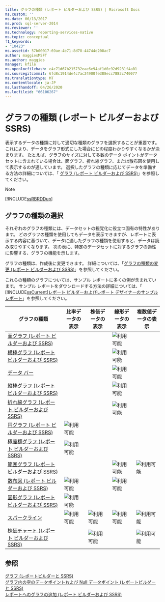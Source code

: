 ```yaml
---
title: グラフの種類 (レポート ビルダーおよび SSRS) | Microsoft Docs
ms.custom: ''
ms.date: 06/13/2017
ms.prod: sql-server-2014
ms.reviewer: ''
ms.technology: reporting-services-native
ms.topic: conceptual
f1_keywords:
- "10423"
ms.assetid: 57b00017-69ae-4e71-8d78-44744e208ac7
author: maggiesMSFT
ms.author: maggies
manager: kfile
ms.openlocfilehash: e4c71d67b215732eae6e94af1d0c92d9231f4a01
ms.sourcegitcommit: 6fd8c1914de4c7ac24900fe388ecc7883c740077
ms.translationtype: MT
ms.contentlocale: ja-JP
ms.lasthandoff: 04/26/2020
ms.locfileid: "66106267"
---
```

# <a name="chart-types-report-builder-and-ssrs"></a>グラフの種類 (レポート ビルダーおよび SSRS)
  表示するデータの種類に対して適切な種類のグラフを選択することが重要です。 これにより、データをグラフ形式にした場合にどの程度わかりやすくなるかが決まります。 たとえば、グラフのサイズに対して多数のデータ ポイントがデータセットに含まれている場合は、面グラフ、折れ線グラフ、または散布図を使用して表示するのが適しています。 選択したグラフの種類に応じてデータを準備する方法の詳細については、「 [グラフ (レポート ビルダーおよび SSRS)](charts-report-builder-and-ssrs.md)」を参照してください。  
  
> [!NOTE]  
>  [!INCLUDE[ssRBRDDup](../../includes/ssrbrddup-md.md)]  
  
## <a name="choosing-a-chart-type"></a>グラフの種類の選択  
 それぞれのグラフの種類には、データセットの視覚化に役立つ固有の特性があります。 どのグラフの種類を使用してもデータを表示できますが、レポートに表示する内容に基づいて、データに適したグラフの種類を使用すると、データは読み取りやすくなります。 次の表に、特定のデータセットに対するグラフの適性に影響する、グラフの機能を示します。  
  
 グラフの種類は、作成後に変更できます。 詳細については、「[グラフの種類の変更 &#40;レポート ビルダーおよび SSRS&#41;](change-a-chart-type-report-builder-and-ssrs.md)」を参照してください。  
  
 これらの種類のグラフについては、サンプル レポートに多くの例が含まれています。 サンプル レポートをダウンロードする方法の詳細については、「 [!INCLUDE[ssCurrent](../../includes/sscurrent-md.md)][レポート ビルダーおよびレポート デザイナーのサンプル レポート](https://go.microsoft.com/fwlink/?LinkId=198283)」を参照してください。  
  
|グラフの種類|比率データの表示|株価データの表示|線形データの表示|複数値データの表示|  
|----------------|------------------------|------------------------|-------------------------|-------------------------------|  
|[面グラフ (レポート ビルダーおよび SSRS)](area-charts-report-builder-and-ssrs.md)|||![利用可能](../media/greencheck.gif "利用可能")||  
|[横棒グラフ (レポート ビルダーおよび SSRS)](bar-charts-report-builder-and-ssrs.md)|||![利用可能](../media/greencheck.gif "利用可能")||  
|[データ バー](sparklines-and-data-bars-report-builder-and-ssrs.md)|||![利用可能](../media/greencheck.gif "利用可能")||  
|[縦棒グラフ (レポート ビルダーおよび SSRS)](column-charts-report-builder-and-ssrs.md)|||![利用可能](../media/greencheck.gif "利用可能")||  
|[折れ線グラフ (レポート ビルダーおよび SSRS)](line-charts-report-builder-and-ssrs.md)|||![利用可能](../media/greencheck.gif "利用可能")||  
|[円グラフ &#40;レポート ビルダーおよび SSRS&#41;](pie-charts-report-builder-and-ssrs.md)|![利用可能](../media/greencheck.gif "利用可能")||||  
|[極座標グラフ (レポート ビルダーおよび SSRS)](polar-charts-report-builder-and-ssrs.md)|![利用可能](../media/greencheck.gif "利用可能")||||  
|[範囲グラフ (レポート ビルダーおよび SSRS)](range-charts-report-builder-and-ssrs.md)|||![利用可能](../media/greencheck.gif "利用可能")|![利用可能](../media/greencheck.gif "利用可能")|  
|[散布図 (レポート ビルダーおよび SSRS)](scatter-charts-report-builder-and-ssrs.md)|![利用可能](../media/greencheck.gif "利用可能")||![利用可能](../media/greencheck.gif "利用可能")||  
|[図形グラフ (レポート ビルダーおよび SSRS)](shape-charts-report-builder-and-ssrs.md)|![利用可能](../media/greencheck.gif "利用可能")||||  
|[スパークライン](sparklines-and-data-bars-report-builder-and-ssrs.md)|![利用可能](../media/greencheck.gif "利用可能")|![利用可能](../media/greencheck.gif "利用可能")|![利用可能](../media/greencheck.gif "利用可能")|![利用可能](../media/greencheck.gif "利用可能")|  
|[株価チャート (レポート ビルダーおよび SSRS)](stock-charts-report-builder-and-ssrs.md)||![利用可能](../media/greencheck.gif "利用可能")||![利用可能](../media/greencheck.gif "利用可能")|  
  
## <a name="see-also"></a>参照  
 [グラフ &#40;レポートビルダーと SSRS&#41;](charts-report-builder-and-ssrs.md)   
 [グラフ内の空のデータポイントおよび Null データポイント &#40;レポートビルダーと SSRS&#41;](empty-and-null-data-points-in-charts-report-builder-and-ssrs.md)   
 [レポートへのグラフの追加 &#40;レポート ビルダーおよび SSRS&#41;](add-a-chart-to-a-report-report-builder-and-ssrs.md)  
  
  
